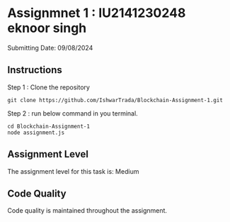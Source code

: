 # Assignmnet 1 : IU2141230248 eknoor singh 

Submitting Date: 09/08/2024

## Instructions

Step 1 : Clone the repository

```
git clone https://github.com/IshwarTrada/Blockchain-Assignment-1.git
```

Step 2 : run below command in you terminal.
```
cd Blockchain-Assignment-1
node assignment.js
```

## Assignment Level

The assignment level for this task is: Medium

## Code Quality

Code quality is maintained throughout the assignment.
